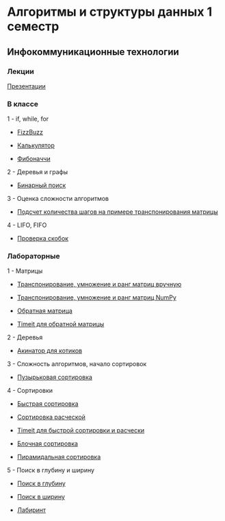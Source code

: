# Алгоритмы и структуры данных 1 семестр
## Инфокоммуникационные технологии

### Лекции

[Презентации](https://github.com/VeraKasianenko/Algoritms_1_term_ICT/blob/main/lectures)

### В классе

1 - if, while, for

- [FizzBuzz](https://github.com/VeraKasianenko/Algoritms_1_term_ICT/blob/main/class/class_1/FizzBuzz_t_1.py)

- [Калькулятор](https://github.com/VeraKasianenko/Algoritms_1_term_ICT/blob/main/class/class_1/calc_t_0.py)

- [Фибоначчи](https://github.com/VeraKasianenko/Algoritms_1_term_ICT/blob/main/class/class_1/fib_t_0.py)

2 - Деревья и графы

- [Бинарный поиск](https://github.com/VeraKasianenko/Algoritms_1_term_ICT/blob/main/class/class_2/binary_t_1.py)

3 - Оценка сложности алгоритмов

- [Подсчет количества шагов на примере транспонирования матрицы](https://github.com/VeraKasianenko/Algoritms_1_term_ICT/blob/main/class/class_3/3_1.py)

4 - LIFO, FIFO

- [Проверка скобок](https://github.com/VeraKasianenko/Algoritms_1_term_ICT/blob/main/class/class_4/1.py)

### Лабораторные

1 - Матрицы

- [Транспонирование, умножение и ранг матриц вручную](https://github.com/VeraKasianenko/Algoritms_1_term_ICT/blob/main/labs/lab_1/matrix_t_2.py)

- [Транспонирование, умножение и ранг матриц NumPy](https://github.com/VeraKasianenko/Algoritms_1_term_ICT/blob/main/labs/lab_1/matrix_t_3.py)

- [Обратная матрица](https://github.com/VeraKasianenko/Algoritms_1_term_ICT/blob/main/labs/lab_1/matrix_t_4.py)

- [Timeit для обратной матрицы](https://github.com/VeraKasianenko/Algoritms_1_term_ICT/blob/main/labs/lab_1/time_t_4.py)

2 - Деревья

- [Акинатор для котиков](https://github.com/VeraKasianenko/Algoritms_1_term_ICT/blob/main/labs/lab_2)

3 - Сложность алгоритмов, начало сортировок

- [Пузырьковая сортировка](https://github.com/VeraKasianenko/Algoritms_1_term_ICT/blob/main/labs/lab_3/puzir.py)

4 - Сортировки

- [Быстрая сортировка](https://github.com/VeraKasianenko/Algoritms_1_term_ICT/blob/main/labs/lab_4/quick.py)

- [Сортировка расческой](https://github.com/VeraKasianenko/Algoritms_1_term_ICT/blob/main/labs/lab_4/comb.py)

- [Timeit для быстрой сортировки и расчески](https://github.com/VeraKasianenko/Algoritms_1_term_ICT/blob/main/labs/lab_4/1.2.py)

- [Блочная сортировка](https://github.com/VeraKasianenko/Algoritms_1_term_ICT/blob/main/labs/lab_4/2.1.py)

- [Пирамидальная сортировка](https://github.com/VeraKasianenko/Algoritms_1_term_ICT/blob/main/labs/lab_4/2.2.py)

5 - Поиск в глубину и ширину

- [Поиск в глубину](https://github.com/VeraKasianenko/Algoritms_1_term_ICT/blob/main/labs/lab_5/2.1.py)

- [Поиск в ширину](https://github.com/VeraKasianenko/Algoritms_1_term_ICT/blob/main/labs/lab_5/2.2.py)

- [Лабиринт](https://github.com/VeraKasianenko/Algoritms_1_term_ICT/blob/main/labs/lab_5/3.py)
